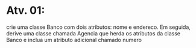 # Atv. 01:

crie uma classe Banco com dois atributos: nome e endereco. Em seguida, derive uma classe chamada Agencia que herda os atributos da classe Banco e inclua um atributo adicional chamado numero
